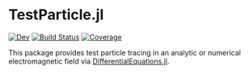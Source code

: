 # TestParticle.jl

[![Dev](https://img.shields.io/badge/docs-dev-blue.svg)](https://henry2004y.github.io/TestParticle.jl/dev)
[![Build Status](https://img.shields.io/github/workflow/status/henry2004y/TestParticle.jl/CI)](https://github.com/henry2004y/TestParticle.jl/actions)
[![Coverage](https://codecov.io/gh/henry2004y/TestParticle.jl/branch/master/graph/badge.svg)](https://codecov.io/gh/henry2004y/TestParticle.jl)

This package provides test particle tracing in an analytic or numerical electromagnetic field via [DifferentialEquations.jl](https://diffeq.sciml.ai/stable/).
